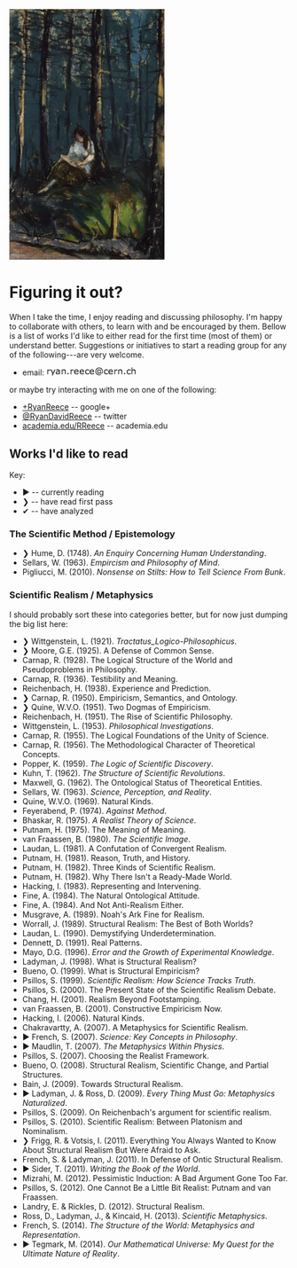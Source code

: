 
<img class="floatright" src="img/henri-reader-in-the-forest.jpg"  width="280"  alt="Reader in the Forest, 1918. Robert Henri (American, 1865-1929)"  title="Reader in the Forest, 1918. Robert Henri (American, 1865-1929)"/>


Figuring it out?
================================================================================


When I take the time, I enjoy reading and discussing philosophy.
I'm happy to collaborate with others, to learn with and be encouraged by them.
Bellow is a list of works I'd like to either read for the first time (most of them)
or understand better.  Suggestions or initiatives to start a reading group
for any of the following---are very welcome.

-   email: <img class="email" src="img/my_email.png" alt="my email address"/>

or maybe try interacting with me on one of the following:

-   [+RyanReece](https://plus.google.com/+RyanReece/posts) -- google+
-   [&#64;RyanDavidReece](https://twitter.com/RyanDavidReece) -- twitter
-   [academia.edu/RReece](https://ucsc.academia.edu/RReece) -- academia.edu


Works I'd like to read
--------------------------------------------------------------------------------

Key:

-   &#9654; -- currently reading
-   &#10095; -- have read first pass
-   &#10004; -- have analyzed


### The Scientific Method / Epistemology

-   &#10095;  Hume, D. (1748). *An Enquiry Concerning Human Understanding*.
-   Sellars, W. (1963). *Empircism and Philosophy of Mind*.
-   Pigliucci, M. (2010). *Nonsense on Stilts: How to Tell Science From Bunk*.


### Scientific Realism / Metaphysics

I should probably sort these into categories better, but for now just dumping the big list here:

-   &#10095; Wittgenstein, L. (1921). *Tractatus_Logico-Philosophicus*.
-   &#10095; Moore, G.E. (1925). A Defense of Common Sense.
-   Carnap, R. (1928). The Logical Structure of the World and Pseudoproblems in Philosophy.
-   Carnap, R. (1936). Testibility and Meaning.
-   Reichenbach, H. (1938). Experience and Prediction.
-   &#10095; Carnap, R. (1950). Empiricism, Semantics, and Ontology.
-   &#10095; Quine, W.V.O. (1951). Two Dogmas of Empiricism.
-   Reichenbach, H. (1951). The Rise of Scientific Philosophy.
-   Wittgenstein, L. (1953). *Philosophical Investigations*.
-   Carnap, R. (1955). The Logical Foundations of the Unity of Science.
-   Carnap, R. (1956). The Methodological Character of Theoretical Concepts.
-   Popper, K. (1959). *The Logic of Scientific Discovery*.
-   Kuhn, T. (1962). *The Structure of Scientific Revolutions*.
-   Maxwell, G. (1962). The Ontological Status of Theoretical Entities.
-   Sellars, W. (1963). *Science, Perception, and Reality*.
-   Quine, W.V.O. (1969). Natural Kinds.
-   Feyerabend, P. (1974). *Against Method*.
-   Bhaskar, R. (1975). *A Realist Theory of Science*.
-   Putnam, H. (1975). The Meaning of Meaning.
-   van Fraassen, B. (1980). *The Scientific Image*.
-   Laudan, L. (1981). A Confutation of Convergent Realism.
-   Putnam, H. (1981). Reason, Truth, and History.
-   Putnam, H. (1982).  Three Kinds of Scientific Realism.
-   Putnam, H. (1982).  Why There Isn't a Ready-Made World.
-   Hacking, I. (1983). Representing and Intervening.
-   Fine, A. (1984).  The Natural Ontological Attitude.
-   Fine, A. (1984).  And Not Anti-Realism Either.
-   Musgrave, A. (1989).  Noah's Ark Fine for Realism.
-   Worrall, J. (1989).  Structural Realism: The Best of Both Worlds?
-   Laudan, L. (1990).  Demystifying Underdetermination.
-   Dennett, D. (1991).  Real Patterns.
-   Mayo, D.G. (1996). *Error and the Growth of Experimental Knowledge*.
-   Ladyman, J. (1998).  What is Structural Realism?
-   Bueno, O. (1999).  What is Structural Empiricism?
-   Psillos, S. (1999).  *Scientific Realism: How Science Tracks Truth*.
-   Psillos, S. (2000).  The Present State of the Scientific Realism Debate.
-   Chang, H. (2001).  Realism Beyond Footstamping.
-   van Fraassen, B. (2001).  Constructive Empiricism Now.
-   Hacking, I. (2006).  Natural Kinds.
-   Chakravartty, A. (2007). A Metaphysics for Scientific Realism.
-   &#9654; French, S. (2007). *Science: Key Concepts in Philosophy*.
-   &#9654; Maudlin, T. (2007). *The Metaphysics Within Physics*.
-   Psillos, S. (2007).  Choosing the Realist Framework.
-   Bueno, O. (2008).  Structural Realism, Scientific Change, and Partial Structures.
-   Bain, J. (2009).  Towards Structural Realism.
-   &#9654; Ladyman, J. & Ross, D. (2009).  *Every Thing Must Go: Metaphysics Naturalized*.
-   Psillos, S. (2009). On Reichenbach's argument for scientific realism.
-   Psillos, S. (2010).  Scientific Realism: Between Platonism and Nominalism.
-   &#10095; Frigg, R. & Votsis, I. (2011).  Everything You Always Wanted to Know About Structural Realism But Were Afraid to Ask.
-   French, S. & Ladyman, J. (2011).  In Defense of Ontic Structural Realism.
-   &#9654; Sider, T. (2011). *Writing the Book of the World*.
-   Mizrahi, M. (2012). Pessimistic Induction: A Bad Argument Gone Too Far.
-   Psillos, S. (2012). One Cannot Be a Little Bit Realist: Putnam and van Fraassen.
-   Landry, E. & Rickles, D. (2012). Structural Realism.
-   Ross, D., Ladyman, J., & Kincaid, H. (2013). *Scientific Metaphysics*.
-   French, S. (2014). *The Structure of the World: Metaphysics and Representation*.
-   &#9654; Tegmark, M. (2014). *Our Mathematical Universe: My Quest for the Ultimate Nature of Reality*.




